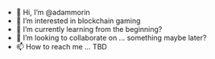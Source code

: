 - 👋 Hi, I’m @adammorin
- 👀 I’m interested in blockchain gaming
- 🌱 I’m currently learning from the beginning?
- 💞️ I’m looking to collaborate on ... something maybe later?
- 📫 How to reach me ... TBD

<!---
adammorin/adammorin is a ✨ special ✨ repository because its `README.md` (this file) appears on your GitHub profile.
You can click the Preview link to take a look at your changes.
--->
